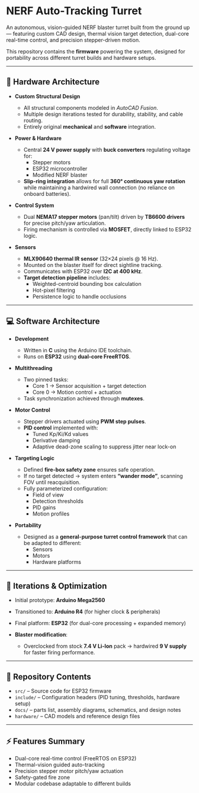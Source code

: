 # NERF Auto-Tracking Turret

An autonomous, vision-guided NERF blaster turret built from the ground up — featuring custom CAD design, thermal vision target detection, dual-core real-time control, and precision stepper-driven motion.  

This repository contains the **firmware** powering the system, designed for portability across different turret builds and hardware setups.

---

## 🔧 Hardware Architecture

- **Custom Structural Design**  
  - All structural components modeled in *AutoCAD Fusion*.  
  - Multiple design iterations tested for durability, stability, and cable routing.  
  - Entirely original **mechanical** and **software** integration.  

- **Power & Hardware**  
  - Central **24 V power supply** with **buck converters** regulating voltage for:  
    - Stepper motors  
    - ESP32 microcontroller  
    - Modified NERF blaster  
  - **Slip-ring integration** allows for full **360° continuous yaw rotation** while maintaining a hardwired wall connection (no reliance on onboard batteries).  

- **Control System**  
  - Dual **NEMA17 stepper motors** (pan/tilt) driven by **TB6600 drivers** for precise pitch/yaw articulation.  
  - Firing mechanism is controlled via **MOSFET**, directly linked to ESP32 logic.  

- **Sensors**  
  - **MLX90640 thermal IR sensor** (32×24 pixels @ 16 Hz).  
  - Mounted on the blaster itself for direct sightline tracking.  
  - Communicates with ESP32 over **I2C at 400 kHz**.  
  - **Target detection pipeline** includes:  
    - Weighted-centroid bounding box calculation  
    - Hot-pixel filtering  
    - Persistence logic to handle occlusions  

---

## 💻 Software Architecture

- **Development**  
  - Written in **C** using the Arduino IDE toolchain.  
  - Runs on **ESP32** using **dual-core FreeRTOS**.  

- **Multithreading**  
  - Two pinned tasks:  
    - Core 1 → Sensor acquisition + target detection  
    - Core 0 → Motion control + actuation  
  - Task synchronization achieved through **mutexes**.  

- **Motor Control**  
  - Stepper drivers actuated using **PWM step pulses**.  
  - **PID control** implemented with:  
    - Tuned Kp/Ki/Kd values  
    - Derivative damping  
    - Adaptive dead-zone scaling to suppress jitter near lock-on  

- **Targeting Logic**  
  - Defined **fire-box safety zone** ensures safe operation.  
  - If no target detected → system enters **“wander mode”**, scanning FOV until reacquisition.  
  - Fully parameterized configuration:  
    - Field of view  
    - Detection thresholds  
    - PID gains  
    - Motion profiles  

- **Portability**  
  - Designed as a **general-purpose turret control framework** that can be adapted to different:  
    - Sensors  
    - Motors  
    - Hardware platforms  

---

## 🚀 Iterations & Optimization

- Initial prototype: **Arduino Mega2560**  
- Transitioned to: **Arduino R4** (for higher clock & peripherals)  
- Final platform: **ESP32** (for dual-core processing + expanded memory)  

- **Blaster modification**:  
  - Overclocked from stock **7.4 V Li-Ion** pack → hardwired **9 V supply** for faster firing performance.  

---

## 📂 Repository Contents

- `src/` – Source code for ESP32 firmware  
- `include/` – Configuration headers (PID tuning, thresholds, hardware setup)  
- `docs/` – parts list, assembly diagrams, schematics, and design notes  
- `hardware/` – CAD models and reference design files

---

## ⚡️ Features Summary

- Dual-core real-time control (FreeRTOS on ESP32)  
- Thermal-vision guided auto-tracking  
- Precision stepper motor pitch/yaw actuation  
- Safety-gated fire zone  
- Modular codebase adaptable to different builds  
